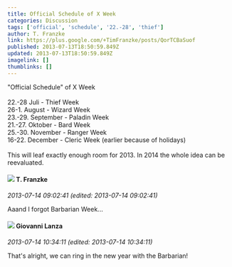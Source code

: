 ```yaml
---
title: Official Schedule of X Week
categories: Discussion
tags: ['official', 'schedule', '22.-28', 'thief']
author: T. Franzke
link: https://plus.google.com/+TimFranzke/posts/QorTCBaSuof
published: 2013-07-13T18:50:59.849Z
updated: 2013-07-13T18:50:59.849Z
imagelink: []
thumblinks: []
---
```


&quot;Official Schedule&quot; of X Week<br /><br />22.-28 Juli - Thief Week<br />26-1. August - Wizard Week<br />23.-29. September - Paladin Week<br />21.-27. Oktober - Bard Week<br />25.-30. November - Ranger Week <br />16-22. December - Cleric Week (earlier because of holidays)<br /><br />This will leaf exactly enough room for 2013. In 2014 the whole idea can be reevaluated.  
<div id='comment z13hjbazkxn3dpewi04chrfb3r3xupugn5o'>
  <h4><img src='{{site.baseurl}}//images/avatars/110330901807759406775_photo.jpg'> T. Franzke</h4>
      <p><cite>2013-07-14 09:02:41 (edited: 2013-07-14 09:02:41)</cite></p>
        <p>Aaand I forgot Barbarian Week...</p>
</div>
        

<div id='comment z13hjbazkxn3dpewi04chrfb3r3xupugn5o'>
  <h4><img src='{{site.baseurl}}//images/avatars/102768177673605279668_photo.jpg'> Giovanni Lanza</h4>
      <p><cite>2013-07-14 10:34:11 (edited: 2013-07-14 10:34:11)</cite></p>
        <p>That&#39;s alright, we can ring in the new year with the Barbarian!</p>
</div>
        